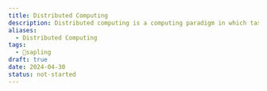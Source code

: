 ```yaml
---
title: Distributed Computing
description: Distributed computing is a computing paradigm in which tasks are divided among multiple computers or nodes within a network, enabling parallel processing and scalability, and facilitating the execution of complex computations and data processing tasks across distributed systems.
aliases:
  - Distributed Computing
tags:
  - 🌱sapling
draft: true
date: 2024-04-30
status: not-started
---
```

